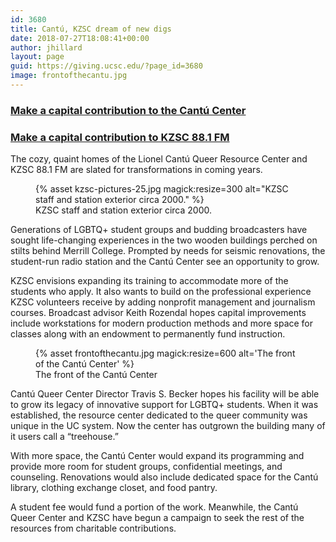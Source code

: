 ```yaml
---
id: 3680
title: Cantú, KZSC dream of new digs
date: 2018-07-27T18:08:41+00:00
author: jhillard
layout: page
guid: https://giving.ucsc.edu/?page_id=3680
image: frontofthecantu.jpg
---
```

### [Make a capital contribution to the Cantú Center](https://queer.ucsc.edu/give.html)

### [Make a capital contribution to KZSC 88.1 FM](https://www.kzsc.org/gifts/?cfpage=project&project_id=22557)

The cozy, quaint homes of the Lionel Cantú Queer Resource Center and KZSC 88.1 FM are slated for transformations in coming years.

<figure class="inline-image right">
{% asset kzsc-pictures-25.jpg magick:resize=300 alt="KZSC staff and station exterior circa 2000." %}<figcaption>KZSC staff and station exterior circa 2000.</figcaption></figure>

Generations of LGBTQ+ student groups and budding broadcasters have sought life-changing experiences in the two wooden buildings perched on stilts behind Merrill College. Prompted by needs for seismic renovations, the student-run radio station and the Cantú Center see an opportunity to grow.

KZSC envisions expanding its training to accommodate more of the students who apply. It also wants to build on the professional experience KZSC volunteers receive by adding nonprofit management and journalism courses. Broadcast advisor Keith Rozendal hopes capital improvements include workstations for modern production methods and more space for classes along with an endowment to permanently fund instruction.

<figure class="inline-image full">
{% asset frontofthecantu.jpg magick:resize=600 alt='The front of the Cantú Center' %}
<figcaption>The front of the Cantú Center</figcaption></figure>

Cantú Queer Center Director Travis S. Becker hopes his facility will be able to grow its legacy of innovative support for LGBTQ+ students. When it was established, the resource center dedicated to the queer community was unique in the UC system. Now the center has outgrown the building many of it users call a “treehouse.”

With more space, the Cantú Center would expand its programming and provide more room for student groups, confidential meetings, and counseling. Renovations would also include dedicated space for the Cantú library, clothing exchange closet, and food pantry.

A student fee would fund a portion of the work. Meanwhile, the Cantú Queer Center and KZSC have begun a campaign to seek the rest of the resources from charitable contributions.
